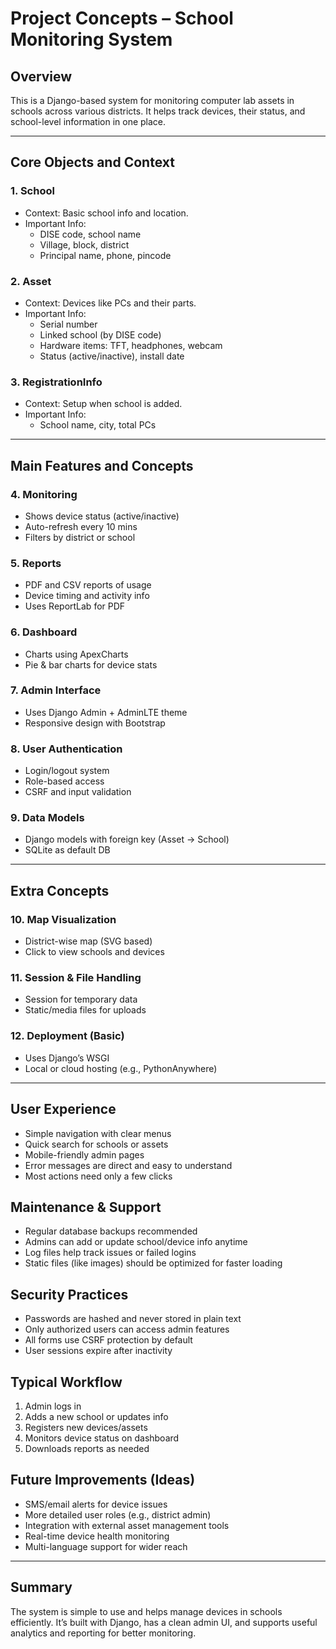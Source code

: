 # Project Concepts – School Monitoring System

## Overview
This is a Django-based system for monitoring computer lab assets in schools across various districts. It helps track devices, their status, and school-level information in one place.

---

## Core Objects and Context

### 1. School
- Context: Basic school info and location.
- Important Info:
  - DISE code, school name
  - Village, block, district
  - Principal name, phone, pincode

### 2. Asset
- Context: Devices like PCs and their parts.
- Important Info:
  - Serial number
  - Linked school (by DISE code)
  - Hardware items: TFT, headphones, webcam
  - Status (active/inactive), install date

### 3. RegistrationInfo
- Context: Setup when school is added.
- Important Info:
  - School name, city, total PCs

---

## Main Features and Concepts

### 4. Monitoring
- Shows device status (active/inactive)
- Auto-refresh every 10 mins
- Filters by district or school

### 5. Reports
- PDF and CSV reports of usage
- Device timing and activity info
- Uses ReportLab for PDF

### 6. Dashboard
- Charts using ApexCharts
- Pie & bar charts for device stats

### 7. Admin Interface
- Uses Django Admin + AdminLTE theme
- Responsive design with Bootstrap

### 8. User Authentication
- Login/logout system
- Role-based access
- CSRF and input validation

### 9. Data Models
- Django models with foreign key (Asset → School)
- SQLite as default DB

---

## Extra Concepts

### 10. Map Visualization
- District-wise map (SVG based)
- Click to view schools and devices

### 11. Session & File Handling
- Session for temporary data
- Static/media files for uploads

### 12. Deployment (Basic)
- Uses Django’s WSGI
- Local or cloud hosting (e.g., PythonAnywhere)

---

## User Experience

- Simple navigation with clear menus
- Quick search for schools or assets
- Mobile-friendly admin pages
- Error messages are direct and easy to understand
- Most actions need only a few clicks

## Maintenance & Support

- Regular database backups recommended
- Admins can add or update school/device info anytime
- Log files help track issues or failed logins
- Static files (like images) should be optimized for faster loading

## Security Practices

- Passwords are hashed and never stored in plain text
- Only authorized users can access admin features
- All forms use CSRF protection by default
- User sessions expire after inactivity

## Typical Workflow

1. Admin logs in
2. Adds a new school or updates info
3. Registers new devices/assets
4. Monitors device status on dashboard
5. Downloads reports as needed

## Future Improvements (Ideas)

- SMS/email alerts for device issues
- More detailed user roles (e.g., district admin)
- Integration with external asset management tools
- Real-time device health monitoring
- Multi-language support for wider reach

---

## Summary
The system is simple to use and helps manage devices in schools efficiently. It’s built with Django, has a clean admin UI, and supports useful analytics and reporting for better monitoring.

